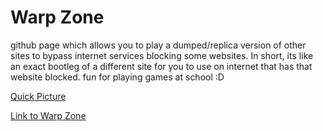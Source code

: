 # Warp Zone
github page which allows you to play a dumped/replica version of other sites to bypass internet services blocking some websites. In short, its like an exact bootleg of a different site for you to use on internet that has that website blocked. fun for playing games at school :D
<br>

[Quick Picture](https://imgur.com/a/MyQJB8i)
<br>

[Link to Warp Zone](https://kitzoon.github.io/warp-zone/)
